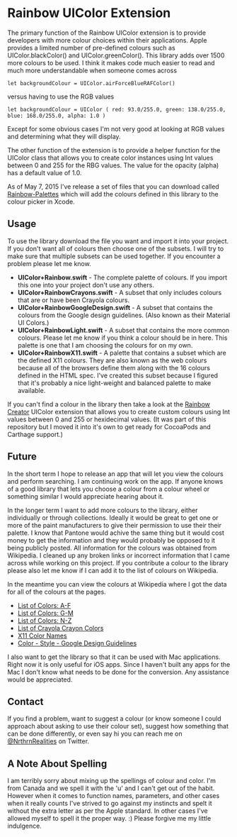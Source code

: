 # Rainbow UIColor Extension

The primary function of the Rainbow UIColor extension is to provide developers with more colour choices within their applications.  Apple provides a limited number of pre-defined colours such as UIColor.blackColor() and UIColor.greenColor().  This library adds over 1500 more colours to be used.  I think it makes code much easier to read and much more understandable when someone comes across

    let backgroundColour = UIColor.airForceBlueRAFColor()

versus having to use the RGB values

    let backgroundColour = UIColor ( red: 93.0/255.0, green: 138.0/255.0, blue: 168.0/255.0, alpha: 1.0 )


Except for some obvious cases I'm not very good at looking at RGB values and determining what they will display.

The other function of the extension is to provide a helper function for the UIColor class that allows you to create color instances using Int values between 0 and 255 for the RBG values.  The value for the opacity (alpha) has a default value of 1.0.

As of May 7, 2015 I've release a set of files that you can download called [Rainbow-Palettes](https://github.com/NorthernRealities/Rainbow-Palettes) which will add the colours defined in this library to the colour picker in Xcode.

## Usage

To use the library download the file you want and import it into your project.  If you don't want all of colours then choose one of the subsets.  I will try to make sure that multiple subsets can be used together.  If you encounter a problem please let me know.

* __UIColor+Rainbow.swift__ - The complete palette of colours.  If you import this one into your project don't use any others.
* __UIColor+RainbowCrayons.swift__ - A subset that only includes colours that are or have been Crayola colours.
* __UIColor+RainbowGoogleDesign.swift__ - A subset that contains the colours from the Google design guidelines.  (Also known as their Material UI Colors.)
* __UIColor+RainbowLight.swift__ - A subset that contains the more common colours.  Please let me know if you think a colour should be in here.  This palette is one that I am choosing the colours for on my own.
* __UIColor+RainbowX11.swift__ - A palette that contains a subset which are the defined X11 colours.  They are also known as the web colours because all of the browsers define them along with the 16 colours defined in the HTML spec.  I've created this subset because I figured that it's probably a nice light-weight and balanced palette to make available.

If you can't find a colour in the library then take a look at the [Rainbow Creator](https://github.com/NorthernRealities/Rainbow-Creator) UIColor extension that allows you to create custom colours using Int values between 0 and 255 or hexidecimal values.  (It was part of this repository but I moved it into it's own to get ready for CocoaPods and Carthage support.)

## Future

In the short term I hope to release an app that will let you view the colours and perform searching.  I am continuing work on the app.  If anyone knows of a good library that lets you choose a colour from a colour wheel or something similar I would appreciate hearing about it.

In the longer term I want to add more colours to the library, either individually or through collections.  Ideally it would be great to get one or more of the paint manufacturers to give their permission to use their their palette.  I know that Pantone would achive the same thing but it would cost money to get the information and they would probably be opposed to it being publicly posted.  All information for the colours was obtained from Wikipedia.  I cleaned up any broken links or incorrect information that I came across while working on this project.  If you contribute a colour to the library please also let me know if I can add it to the list of colours on Wikipedia.

In the meantime you can view the colours at Wikipedia where I got the data for all of the colours at the pages.

* [List of Colors: A-F](https://en.wikipedia.org/wiki/List_of_colors:_A–F)
* [List of Colors: G-M](https://en.wikipedia.org/wiki/List_of_colors:_G–M)
* [List of Colors: N-Z](https://en.wikipedia.org/wiki/List_of_colors:_N–Z)
* [List of Crayola Crayon Colors](https://en.wikipedia.org/wiki/List_of_Crayola_crayon_colors)
* [X11 Color Names](https://en.wikipedia.org/wiki/X11_color_names)
* [Color - Style - Google Design Guidelines](http://www.google.com/design/spec/style/color.html#)

I also want to get the library so that it can be used with Mac applications.  Right now it is only useful for iOS apps.  Since I haven't built any apps for the Mac I don't know what needs to be done for the conversion.  Any assistance would be appreciated.

## Contact

If you find a problem, want to suggest a colour (or know someone I could approach about asking to use their colour set), suggest how something that can be done differently, or even say hi you can reach me on [@NrthrnRealities](https://twitter.com/NrthrnRealities) on Twitter.

## A Note About Spelling

I am terribly sorry about mixing up the spellings of colour and color.  I'm from Canada and we spell it with the 'u' and I can't get out of the habit.  However when it comes to function names, parameters, and other cases when it really counts I've strived to go against my instincts and spelt it without the extra letter as per the Apple standard.  In other cases I've allowed myself to spell it the proper way. :)  Please forgive me my little indulgence.